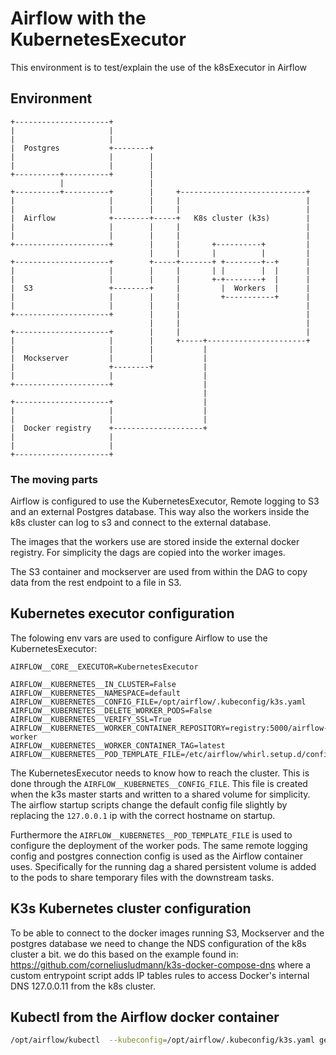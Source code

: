 # Airflow with the KubernetesExecutor

This environment is to test/explain the use of the k8sExecutor in Airflow

## Environment

```
+---------------------+
|                     |
|                     |
|  Postgres           +--------+
|                     |        |
|                     |        |
+----------+----------+        |
           |                   |
+----------+----------+        |     +----------------------------+
|                     |        |     |                            |
|                     |        |     |                            |
|  Airflow            +--------+-----+   K8s cluster (k3s)        |
|                     |        |     |                            |
|                     |        |     |                            |
+---------------------+        |     |       +----------+         |
                               |     |       |          |         |
+---------------------+        +-----+-------+ +--------+--+      |
|                     |        |     |       | |        |  |      |
|                     |        |     |       +-+--------+  |      |
|  S3                 +--------+     |         |  Workers  |      |
|                     |        |     |         +-----------+      |
|                     |        |     |                            |
+---------------------+        |     |                            |
                               |     |                            |
+---------------------+        |     |                            |
|                     |        |     +-----+----------------------+
|                     |        |           |
|  Mockserver         |        |           |
|                     +--------+           |
|                     |                    |
+---------------------+                    |
                                           |
+---------------------+                    |
|                     |                    |
|                     |                    |
|  Docker registry    +--------------------+
|                     |
|                     |
+---------------------+
```

### The moving parts

Airflow is configured to use the KubernetesExecutor, Remote logging to S3 and an external Postgres database. This way also the workers inside the k8s cluster can log to s3 and connect to the external database.

The images that the workers use are stored inside the external docker registry.
For simplicity the dags are copied into the worker images.


The S3 container and mockserver are used from within the DAG to copy data from the rest endpoint to a file in S3.

## Kubernetes executor configuration

The folowing env vars are used to configure Airflow to use the KubernetesExecutor:

```
AIRFLOW__CORE__EXECUTOR=KubernetesExecutor

AIRFLOW__KUBERNETES__IN_CLUSTER=False
AIRFLOW__KUBERNETES__NAMESPACE=default
AIRFLOW__KUBERNETES__CONFIG_FILE=/opt/airflow/.kubeconfig/k3s.yaml
AIRFLOW__KUBERNETES__DELETE_WORKER_PODS=False
AIRFLOW__KUBERNETES__VERIFY_SSL=True
AIRFLOW__KUBERNETES__WORKER_CONTAINER_REPOSITORY=registry:5000/airflow-worker
AIRFLOW__KUBERNETES__WORKER_CONTAINER_TAG=latest
AIRFLOW__KUBERNETES__POD_TEMPLATE_FILE=/etc/airflow/whirl.setup.d/config.d/pod_template.yaml
```

The KubernetesExecutor needs to know how to reach the cluster. This is done through the `AIRFLOW__KUBERNETES__CONFIG_FILE`. This file is created when the k3s master starts and written to a shared volume for simplicity. The airflow startup scripts change the default config file slightly by replacing the `127.0.0.1` ip with the correct hostname on startup.

Furthermore the `AIRFLOW__KUBERNETES__POD_TEMPLATE_FILE` is used to configure the deployment of the worker pods.
The same remote logging config and postgres connection config is used as the Airflow container uses. 
Specifically for the running dag a shared persistent volume is added to the pods to share temporary files with the downstream tasks.

## K3s Kubernetes cluster configuration

To be able to connect to the docker images running S3, Mockserver and the postgres database we need to change the NDS configuration of the k8s cluster a bit. we do this based on the example found in: https://github.com/corneliusludmann/k3s-docker-compose-dns where a custom entrypoint script adds IP tables rules to access Docker's internal DNS 127.0.0.11 from the k8s cluster.

## Kubectl from the Airflow docker container

```bash
/opt/airflow/kubectl  --kubeconfig=/opt/airflow/.kubeconfig/k3s.yaml get pods
```
